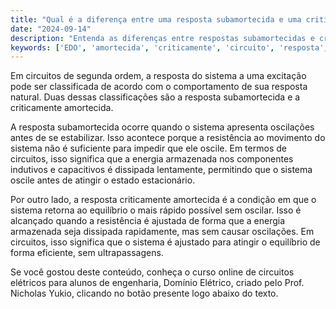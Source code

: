 ```yaml
---
title: "Qual é a diferença entre uma resposta subamortecida e uma criticamente amortecida em circuitos de segunda ordem?"
date: "2024-09-14"
description: "Entenda as diferenças entre respostas subamortecidas e criticamente amortecidas em circuitos de segunda ordem."
keywords: ['EDO', 'amortecida', 'criticamente', 'circuito', 'resposta', 'segunda ordem']
---
```


Em circuitos de segunda ordem, a resposta do sistema a uma excitação pode ser classificada de acordo com o comportamento de sua resposta natural. Duas dessas classificações são a resposta subamortecida e a criticamente amortecida. 

A resposta subamortecida ocorre quando o sistema apresenta oscilações antes de se estabilizar. Isso acontece porque a resistência ao movimento do sistema não é suficiente para impedir que ele oscile. Em termos de circuitos, isso significa que a energia armazenada nos componentes indutivos e capacitivos é dissipada lentamente, permitindo que o sistema oscile antes de atingir o estado estacionário.

Por outro lado, a resposta criticamente amortecida é a condição em que o sistema retorna ao equilíbrio o mais rápido possível sem oscilar. Isso é alcançado quando a resistência é ajustada de forma que a energia armazenada seja dissipada rapidamente, mas sem causar oscilações. Em circuitos, isso significa que o sistema é ajustado para atingir o equilíbrio de forma eficiente, sem ultrapassagens.

Se você gostou deste conteúdo, conheça o curso online de circuitos elétricos para alunos de engenharia, Domínio Elétrico, criado pelo Prof. Nicholas Yukio, clicando no botão presente logo abaixo do texto.